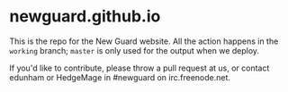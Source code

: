 # newguard.github.io

This is the repo for the New Guard website.  All the action happens in the
`working` branch; `master` is only used for the output when we deploy.

If you'd like to contribute, please throw a pull request at us, or contact
edunham or HedgeMage in #newguard on irc.freenode.net.
